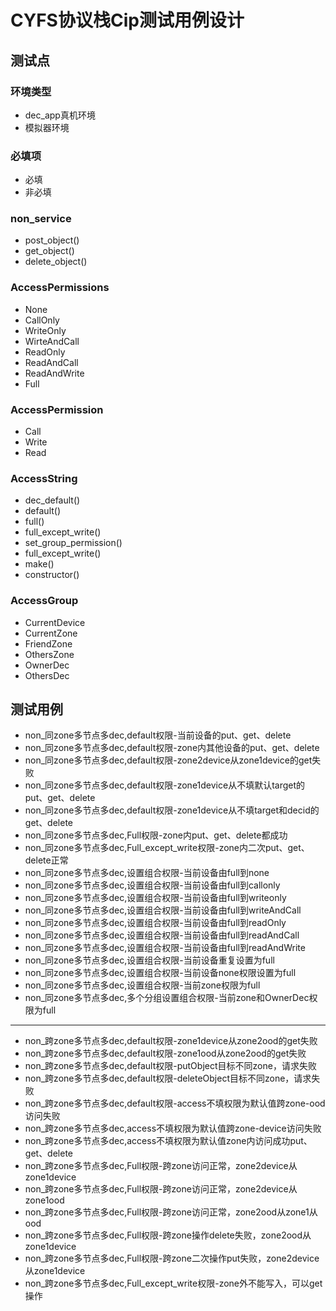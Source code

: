 # CYFS协议栈Cip测试用例设计

## 测试点
### 环境类型
* dec_app真机环境
* 模拟器环境

### 必填项
* 必填
* 非必填

### non_service
* post_object()
* get_object()
* delete_object()

### AccessPermissions
* None
* CallOnly
* WriteOnly
* WirteAndCall
* ReadOnly
* ReadAndCall
* ReadAndWrite
* Full

### AccessPermission
* Call
* Write
* Read

### AccessString
* dec_default()
* default()
* full()
* full_except_write()
* set_group_permission()
* full_except_write()
* make()
* constructor()

### AccessGroup
* CurrentDevice
* CurrentZone
* FriendZone
* OthersZone
* OwnerDec
* OthersDec

## 测试用例
* non_同zone多节点多dec,default权限-当前设备的put、get、delete
* non_同zone多节点多dec,default权限-zone内其他设备的put、get、delete
* non_同zone多节点多dec,default权限-zone2device从zone1device的get失败
* non_同zone多节点多dec,default权限-zone1device从不填默认target的put、get、delete
* non_同zone多节点多dec,default权限-zone1device从不填target和decid的get、delete
* non_同zone多节点多dec,Full权限-zone内put、get、delete都成功
* non_同zone多节点多dec,Full_except_write权限-zone内二次put、get、delete正常
* non_同zone多节点多dec,设置组合权限-当前设备由full到none
* non_同zone多节点多dec,设置组合权限-当前设备由full到callonly
* non_同zone多节点多dec,设置组合权限-当前设备由full到writeonly
* non_同zone多节点多dec,设置组合权限-当前设备由full到writeAndCall
* non_同zone多节点多dec,设置组合权限-当前设备由full到readOnly
* non_同zone多节点多dec,设置组合权限-当前设备由full到readAndCall
* non_同zone多节点多dec,设置组合权限-当前设备由full到readAndWrite
* non_同zone多节点多dec,设置组合权限-当前设备重复设置为full
* non_同zone多节点多dec,设置组合权限-当前设备none权限设置为full
* non_同zone多节点多dec,设置组合权限-当前zone权限为full
* non_同zone多节点多dec,多个分组设置组合权限-当前zone和OwnerDec权限为full
***
* non_跨zone多节点多dec,default权限-zone1device从zone2ood的get失败
* non_跨zone多节点多dec,default权限-zone1ood从zone2ood的get失败
* non_跨zone多节点多dec,default权限-putObject目标不同zone，请求失败
* non_跨zone多节点多dec,default权限-deleteObject目标不同zone，请求失败
* non_跨zone多节点多dec,default权限-access不填权限为默认值跨zone-ood访问失败
* non_跨zone多节点多dec,access不填权限为默认值跨zone-device访问失败
* non_跨zone多节点多dec,access不填权限为默认值zone内访问成功put、get、delete
* non_跨zone多节点多dec,Full权限-跨zone访问正常，zone2device从zone1device
* non_跨zone多节点多dec,Full权限-跨zone访问正常，zone2device从zone1ood
* non_跨zone多节点多dec,Full权限-跨zone访问正常，zone2ood从zone1从ood
* non_跨zone多节点多dec,Full权限-跨zone操作delete失败，zone2ood从zone1device
* non_跨zone多节点多dec,Full权限-跨zone二次操作put失败，zone2device从zone1device
* non_跨zone多节点多dec,Full_except_write权限-zone外不能写入，可以get操作
